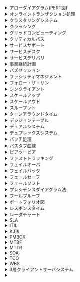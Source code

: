 <details><summary>アローダイアグラム(PERT図)</summary>

- 作業の流れとそこに要する日数とを図に表したもの。
</details>

<details><summary>オンライントランザクション処理</summary>

- 要求に対して即座に処理を行うこと。
- 株の購入やチケット販売などがそれにあたる
</details>

<details><summary>クラスタリングシステム</summary>

- 複数のコンピュータをネットワーク上で結合させることで一つのシステムとして構築する技術。
<ul>
<li>
<details><summary>負荷分散クラスタ</summary>

- 複数のコンピュータに処理を分散させることで1台あたりの負荷を低く抑える。
</details>
</li>
<li>
<details><summary>HAクラスタ</summary>

- High Availability(高可用性)の略。稼働中のコンピュータに障害が発生した場合に待機していた別のコンピュータが処理を引き継ぐ。
</details>
</li>
<li>
<details><summary>HPCクラスタ</summary>

- High Performance Compuingの略
- 膨大な計算量を要するような処理を分割し、複数のコンピュータが並行して処理にあたること。
</details>
</li>
</ul>
</details>

<details><summary>クラッシング</summary>

- 資源を追加投入してコストの増大を最小限に抑えながらスケジュールの所要期間を短縮する方法。
- 1人追加して作業完了に必要な日数を短縮する...など
</details>

<details><summary>グリッドコンピューティング</summary>

- 小型のパソコンから大型のパソコンに至まで、インターネット上の複数のプロセッサに処理を分割して大規模処理を行う方式。
</details>

<details><summary>クリティカルパス</summary>

- アローダイアグラムにて、その経路のどの作業が遅れても、全体の作業スケージュールを狂わせる結果となるもの。
</details>

<details><summary>サービスサポート</summary>

- ITサービスの日々の運用に関する作業。
</details>

<details><summary>サービスデスク</summary>

- サービスサポートをどこにおくかを決定したもの
  <details><summary>ローカル・サービスデスク</summary>

  - ユーザーの拠点内、もしくは物理的に近いところに設置されたもの
  </details>
  <details><summary>中央サービスデスク</summary>

  - 1箇所に窓口を集約させたサービスデスク
  </details>
  <details><summary>バーチャルサービスデスク</summary>

  - インターネットを利用することで、擬似的に1箇所に対応していう量に見せるサービスデスク。
  </details>
</details>

<details><summary>サービスデリバリ</summary>

- 長期的な視点でITサービスの計画と改善を図る。
</details>

<details><summary>事業継続計画</summary>

- 地震などの災害が起きても中断させない・中断してもすぐ復旧できるための方針・体制・手順を示した計画のこと
- 復旧のための3種
<ul>
<li>
<details><summary>目標復旧レベル</summary>

- RLO(Recovery Level Objective)
- 復旧目標とする業務範囲と処理能力などを定める。
</details>
</li>
<li>
<details><summary>目標復旧時間</summary>

- RLO(Recovery Level Objective)
- 復旧目標とする業務範囲と処理能力などを定める。
</details>
</li>
<li>
<details><summary>目標復旧時点</summary>

- RPO(Recovery Point Objective)
- どの時点までのデータを復旧するかを定める。
</details>
</li>
</ul>
</details>

<details><summary>バズセッション</summary>

- 30,40人規模を少人数のグループに分け、それぞれのグループごとに結論を出すようにする。
</details>

<details><summary>ファシリティマネジメント</summary>

- 設備・施設に関して適切に管理・改善する取り組みのこと。
</details>

<details><summary>フォロー・ザ・サン</summary>

- 時差のある複数の地域に拠点を設けて24時間対応できるようにしたもの。
</details>

<details><summary>シンクライアント</summary>

- thin client
- クライアントサーバーシステムの中で、サーバ側への依存度を高くしたもの
- クライアントは入力・表示部分のみ担当する
</details>

<details><summary>スケールアップ</summary>

- サーバ自身の性能をより高いものにする。
</details>

<details><summary>スケールアウト</summary>

- システムを構成するサーバ台数を増やす。
</details>

<details><summary>スループット</summary>

- 単位時間あたりに処理できる仕事量のこと。
</details>

<details><summary>ターンアラウンドタイム</summary>

- コンピュータに処理を依頼し始めてから応答が返されるまでの時間。
- PCの処理だけではなく、操作から出力すべてがお話までの時間で、レスポンスタイムも包括している。
</details>

<details><summary>デシジョンテーブル</summary>

- 決定表。p.838を参照。
- 想定される事象に対して条件を満たす場合はY、そうじゃない場合はNが入る。
- 取りうる行動として、その行動をとる場合はX、取らない場合は-が入る。
</details>

<details><summary>デュアルシステム</summary>

- 2組のシステムを使ってデータの信頼性を高める。
- 異常が発生した場合も片方のコンピュータが処理を進める。
</details>

<details><summary>デュプレックスシステム</summary>

- 片方が正常運転している場合は片方を待機状態にしておく。
</details>

<details><summary>バッチ処理</summary>

- 一定期間ごとに処理をまとめて実行する。
</details>

<details><summary>バスタブ曲線</summary>

- 故障の発生頻度と時間の相関図
</details>

<details><summary>ピアツーピア</summary>

- ネットワーク上で協調動作しうるコンピュータ同士が対応な関係でやり取りするもの。
- サーバーなど一元的に管理する存在は必要としない
- bluetoothやairdropなどがそれにあたる。
</details>

<details><summary>ファストトラッキング</summary>

- 通常は順番に実施されるアクティビティやフェーズを並行して遂行するスケジュール短縮技法。
</details>

<details><summary>フェイルオーバ</summary>

- 稼働中から待機系に切り替わること
</details>

<details><summary>フェイルバック</summary>

- 故障していたコンピュータが復旧し、元に戻す切り替え処理のこと
</details>

<details><summary>フェールセーフ</summary>

- 故障する際に安全性を確保して壊れるようにする方法
</details>

<details><summary>フェールソフト</summary>

- 故障が発生した際に、一部の機能の切り離しだけで動作の継続を図る
</details>

<details><summary>プレシデンスダイアグラム法</summary>

- p.808参照
- ここのアクティビティを四角で囲み、矢印で繋ぐ
</details>

<details><summary>フールプルーフ</summary>

- 誤動作しないように工夫する。
- トースターは扉を閉めないと起動できないようにするとか、蓋が空いた状態で洗濯機が回らないようにするとか。
</details>

<details><summary>ポートフォリオ図</summary>

- 個々のグループがその位置にどんな大きさで分布しているかを見ることができる。
</details>

<details><summary>レスポンスタイム</summary>

- コンピュータに処理を依頼し終えてから何か応答が返されるまでの時間
</details>

<details><summary>レーダチャート</summary>

- 蜘蛛の巣のような形をしたグラフ。
</details>

<details><summary>SLA</summary>

- Service Level Agreementの略。
- サービスの提供者と利用者との間で、どのような内容のサービスをどういった品質で提供するかを決めて明文化したもの。
</details>

<details><summary>ITIL</summary>

- ITサービスを提供するにあたっての管理・運用規則に関するベストプラクティス
</details>

<details><summary>KJ法</summary>

- 考案者のイニシャル(川喜田 二郎)をとったもの
- 話し合った結果を取りまとめ分析する手法で、収集した情報をカード化して、それらをグループ化することで問題点を浮かび上がらせる方法
</details>

<details><summary>PMBOK</summary>

- Project Management Body of Knowledgeの略。
- プロジェクトマネジメントの技法を体系的にまとめたもの。
</details>

<details><summary>MTBF</summary>

- Mean Time Between Failureの略。
- 故障と故障の間隔を表す。
- 故障していない時間の総数/端末数
</details>

<details><summary>MTTR</summary>

- Mean Time To Repair
- 平均修理時間のこと。
</details>

<details><summary>SOA</summary>

- Service Oriented Architecture
- サービス指向アーキテクチャの略。1つのサービスに機能を集約するのではなく、機能ごとにサービスを分割する構造。
</details>

<details><summary>TCO</summary>

- Total Cost of Ownershipの略。
- システムに必要になるコストの管理。
</details>

<details><summary>WBS</summary>

- Work Breakdown Structure
- プロジェクトに必要な作業や成果物を階層化した図で表すもの。
</details>

<details><summary>3層クライアントサーバシステム</summary>

- クライアントサーバシステムの機能をプレゼンテーション層・ファンクション層・データ層の3つに分けて構成するシステム
</details>

<details><summary></summary>

</details>
